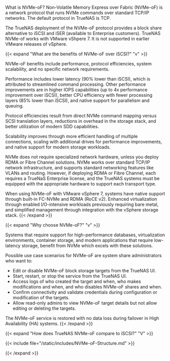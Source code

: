 &NewLine;

What is NVMe-oF?
Non-Volatile Memory Express over Fabric (NVMe-oF) is a network protocol that runs NVMe commands over standard TCP/IP networks.
The default protocol in TrueNAS is TCP.

The TrueNAS deployment of the NVMe-oF protocol provides a block share alternative to iSCSI and iSER (available to Enterprise customers).
TrueNAS NVMe-of works with VMware vShpere 7. It is not supported in earlier VMware releases of vSphere.

{{< expand "What are the benefits of NVMe-oF over iSCSI?" "v" >}}

NVMe-oF benefits include performance, protocol efficiencies, system scalability, and no specific network requirements.

Performance includes lower latency (90% lower than iSCSI), which is attributed to streamlined command processing.
Other performance improvements are in higher IOPS capabilities (up to 4x performance improvement over iSCSI), better CPU efficiency with fewer processing layers (85% lower than iSCSI), and native support for parallelism and queuing.

Protocol efficiencies result from direct NVMe command mapping versus SCSI translation layers, reductions in overhead in the storage stack, and better utilization of modern SDD capabilities.

Scalability improves through more efficient handling of multiple connections, scaling with additional drives for performance improvements, and native support for modern storage workloads.

NVMe does not require specialized network hardware, unless you deploy RDMA or Fibre Channel solutions. NVMe works over standard TCP/IP network infrastructure, and supports standard networking features like VLANs and routing.
However, if deploying RDMA or Fibre Channel, each requires a TrueNaS Enterprise license, and the TrueNAS systems must be equipped with the appropriate hardware to support each transport type.

When using NVMe-oF with VMware vSphere 7, systems have native support through built-in FC-NVMe and RDMA (RoCE v2). Enhanced virtualization through enabled I/O-intensive workloads previously requiring bare metal, and simplified management through integration with the vSphere storage stack.
{{< /expand >}}

{{< expand "Why choose NVMe-oF?" "v" >}}

Systems that require support for high-performance databases, virtualization environments, container storage, and modern applications that require low-latency storage, benefit from NVMe which excels with these solutions.

Possible use case scenarios for NVMe-oF are system share administrators who want to:

* Edit or disable NVMe-oF block storage targets from the TrueNAS UI.
* Start, restart, or stop the service from the TrueNAS UI.
* Access logs of who created the target and when, who makes modifications and when, and who disables NVMe-oF shares and when.
* Confirm connectivity and validate credentials during configuration or modification of the targets.
* Allow read-only admins to view NVMe-oF target details but not allow editing or deleting the targets.

The NVMe-oF service is restored with no data loss during failover in High Availability (HA) systems.
{{< /expand >}}

{{< expand "How does TrueNAS NVMe-oF compare to iSCSI?" "V" >}}

{{< include file="/static/includes/NVMe-oF-Structure.md" >}}

{{< /expand >}}

